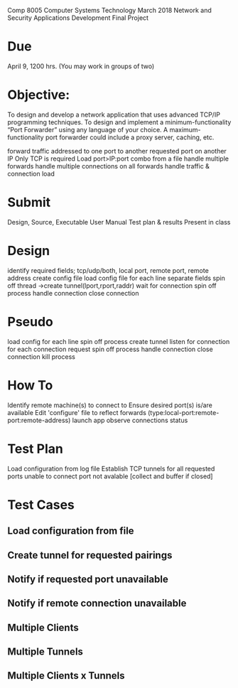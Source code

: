 Comp 8005 Computer Systems Technology March 2018
Network and Security Applications Development
Final Project

# Due
April 9, 1200 hrs. (You may work in groups of two)

# Objective:
To design and develop a network application that uses advanced TCP/IP programming techniques.
To design and implement a minimum-functionality “Port Forwarder” using any language of your choice.
A maximum-functionality port forwarder could include a proxy server, caching, etc.

forward traffic addressed to one port to another requested port on another IP
Only TCP is required
Load port>IP:port combo from a file
handle multiple forwards
handle multiple connections on all forwards
handle traffic & connection load

# Submit
Design, Source, Executable
User Manual
Test plan & results
Present in class

# Design
identify required fields; 
    tcp/udp/both, local port, remote port, remote address
create config file
load config file
for each line
    separate fields
    spin off thread ->create tunnel(lport,rport,raddr)
    wait for connection
        spin off process
        handle connection
        close connection

# Pseudo
load config
for each line
    spin off process
    create tunnel
    listen for connection
    for each connection request
        spin off process
        handle connection
        close connection
        kill process
    

# How To
Identify remote machine(s) to connect to
Ensure desired port(s) is/are available
Edit 'configure' file to reflect forwards
(type:local-port:remote-port:remote-address)
launch app
observe connections status

# Test Plan
Load configuration from log file
Establish TCP tunnels for all requested ports
unable to connect
port not avalable
[collect and buffer if closed]

# Test Cases
## Load configuration from file

## Create tunnel for requested pairings
## Notify if requested port unavailable
## Notify if remote connection unavailable
## Multiple Clients
## Multiple Tunnels
## Multiple Clients x Tunnels